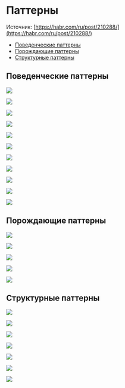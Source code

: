 # Паттерны

Источник: [https://habr.com/ru/post/210288/](https://habr.com/ru/post/210288/)

- [Поведенческие паттерны](#поведенческие-паттерны)
- [Порождающие паттерны](#порождающие-паттерны)
- [Структурные паттерны](#структурные-паттерны)

## Поведенческие паттерны

![](http://www.plantuml.com/plantuml/svg/5Ssz3e8X34RXtQlGmL5g79s-n0in_5Hf0eNG5urUlRYSPpoRmG_CMdO7qLXcudq6kbs9Xd-xfo3FC8r7R0fMkDWgyJUtrobvwXxWeKRLYrAut_BoU3ctnyfWwqrDWXJ1n_N_P6DDony0)

![](http://www.plantuml.com/plantuml/svg/5Sn12W8n30NGlQVG0zZiNGru4CcqmHOcQKb-53ozkdgxjmNOaNgSBiFgaKtE7LXn8t9-b-T0ppr3l4w364gTIlBfytLjJ8i1SGjI7aRxupvLsLfP_t0JQp-_)

![](http://www.plantuml.com/plantuml/svg/5Omn3W8n30HxNW4F8EwfhkKLo9TO9DB5YUmrIBoUN3EZQMPpi27wSRarpKSKkLPW-eF8-9lU3JNsSB4y5A98UNIINnsVUs6Q38YfK-UcjB-UkdAQBAPvJZVHilm7)

![](http://www.plantuml.com/plantuml/svg/5Son3G8n34RXdYbW0EAUwbgcGBx48f4kJcJ_1edfoLLFh_as1nkY7vTRqtn4aMi5fZ-8ZB_ftL1Z3nVBGo6Ab4Sd-TNnkHUcoO2OEdLkIllhkOunBCrJt4JBwXy0)

![](http://www.plantuml.com/plantuml/svg/5Son3G8n30NGdYbW0EAUwXPW1kHBB1BfOaVsDqXC3rIlUrk07JcFqsLeFRB9kGChRaJEx_8SwBbdY5TJYA9KcoIVRgzhOreCY6lGvA6qF-xI1iEyhF-uYRQVNm00)

![](http://www.plantuml.com/plantuml/svg/5Son3G8n30NGdYbW0EAUwXPW1kHBlaYaYnF5to0nFL2zxcrENOn-d2xDyX45vqfEluaiVQTdOuqz72iF8umfZoxurF6w5fMf99QvT6qc--EE3kD8ynzkiFBp2m00)

![](http://www.plantuml.com/plantuml/svg/5Son3G8n34RXdYbW0EAUwZPW1EGa5ebqSIBxzo4nFKVrcgTlSx0XndwvTIrxLBasOFc3oFYJtXqjShXOcGfHf387oRVDurwP5WDYwZIuA-NNCv_d8PRMNzn4wzaV)

![](http://www.plantuml.com/plantuml/svg/5Sp13O8X30RGkrFe0DAxfty71p056Y61GjglcZYzUdgtTpZO47ESBbtBY2hd1co_4Hc_qxEZHGuNAqiXYbJM9FcqzRfMfis0c3fDxahvSGT3qlvtXsZz-GK0)

![](http://www.plantuml.com/plantuml/svg/5Son3G8n30NGdYbW0EAUwdPW0EHBh4kan8diRn1C3rIlUvk33J7wwT8qzoXohi3o6v7nAnqDDVPmiJmLeaXv3f9FdSzhOLeCYAdJuAQqF-umXXpljFxZ9bf-VW40)

![](http://www.plantuml.com/plantuml/svg/5Smnha8X40NG_g_YMrZA64khjmXxCmzkX8GP25mqSVLgTRgpJUhWilftA1xhIlZFP9zNaQ6ly2ZCQryJ8pOdd24s4xnpUvwIIbSImwUO5fVzVeFrgiJnSZOmjnJwhzxWwUi7)

![](http://www.plantuml.com/plantuml/svg/5Son3G8n30NGdYbW0EAUwgQWHRx48fOkJcH_WyJqGFMwjmNOaUCuNTJgaKtE7LXn8t9-bwUYvvuXNgT13ANEGVBfytLjJ8i1SGiQh4RxuwwXc5xMFzp4siyl)

## Порождающие паттерны

![](http://www.plantuml.com/plantuml/svg/5Smn3i8m30NGdLF0m4YD69dAIP3h61AfSIBx1mIdfqnlUtE07QEkkqCnMKVIVGPwN8cStzEp88zbXBeqWnecQPNqczlhb9Ww0-eMLBaOoVss19m5nylviT7yC_N_FQkbpHy0)

![](http://www.plantuml.com/plantuml/svg/5Smn3e8X30RGtLFe0QIx4_4Yfa8Z9518-rKJJw__zBQN7Mo8EKwNhcL4bNC3jj-8Z3_frT7Y6IvMba8KgQn9ycthVQrCcm4nTPhSbShZ7drKiRIFC8lMlpy0)

![](http://www.plantuml.com/plantuml/svg/5Son3G8n30NGdYcWe2H6b5HNiGOoZaKYNUp8-G71z73Lwzuom87PrjsXcgmpwxu0VLo9Wj_fML7cOmuDSOCQadWZ_HP_dJ9JPq331ZMkHdA_iS3ZSxoScw9uJdsR5xNyzmS0)

![](http://www.plantuml.com/plantuml/svg/5Son3G8n30NGdYbW0EAUwaPW0sGIYqIws97z3OBfWUfrRmkm8-T-E0sjUpOvTc35XSZvLHu3FUyPujKKeYZL9icds_FSc1O3uXeqUIZLszKDXlUIilxb9jf-VW40)

![](http://www.plantuml.com/plantuml/svg/5Son3O8X40NWtYbq0BdUwj_10Sm95o211u5tcZYzMdtTTspgelTskbJ4vidEXPpx9hBq7N9byQTlMt601eOukjYdZDSrgKmbRM5Brmg9Ztj5RiQ1CF_bOKW_lm00)

## Структурные паттерны

![](http://www.plantuml.com/plantuml/svg/5Sn12W8n34RXlQVG0zZiNOqdaTW6MvYc8VcZuEaTLm_Uuji2xCYvdov3wvvDpXsmk14vVyfheESpGxmkXIXANPFaszVxsfYC0N4DcZoKud5lRCSezWStqNRq1m00)

![](http://www.plantuml.com/plantuml/svg/5Son3G8n30NGdYbW0EAUwiGYo2JMnTB5YUnla9WUg5xtjW0xSXodYreziicv0ojkHCxliYjwFZF4wpI8eTGvI3vzlgwDQJ4WRa63rIWUTzUsIrd_RnDhFxy0)

![](http://www.plantuml.com/plantuml/svg/5Sn12W8n30NGlQVG0zZiNGru48bji8LfKf8V1K-litgxjmNOaNC_NORMFPkSEx3YHkJyAQ-1diyCyMeAKPHga-JRxNrjJ8i1SGsQF9JYSRUvB0QahAFSHDlV7m00)

![](http://www.plantuml.com/plantuml/svg/5Son3G8n30NGdYbW0EAUwWhsG2QnIAIB7TdV834zNFMwjmNOaNC_NORMFPkSEx3YHkJyAQ-1diyCyMeAKPHga-JRxNrjJ8i1SGsQF9JYSPTgpZ0lwoWtqVRt1m00)

![](http://www.plantuml.com/plantuml/svg/5Son3G8n30NGdYbW0EAUwYhMG2QsIAIB4zdV834zNFMwjmNOaMC_NRhLFKNF3LXn8tB-b5T7osU6Ufq6DPGw1-ctpVTLc1O3wXOqk1l5uywLHSiwlarD_lu0)

![](http://www.plantuml.com/plantuml/svg/5Son3G8n30NGdYbW0EAUwYhMG2QnBf4I9xA_ES7qGFMwjpdO4AEVBarpZoBd2Yo_4HaVQM-eyGmNorCXYfJd8FdK-ReMfiM0c3eDRah-kFVt8MslIEjVRgBbvnS0)

![](http://www.plantuml.com/plantuml/svg/5Soz3G8n30RGdYbW0EAUwaPW0sGIYqHAdCZ-p0_JmrMlUvk33J7wuTGqzoXohC3o2v7nApqQQjp3nV9KY2BbEKY-TJxFXMan8APEWvkItwustv-qzcuJBNz_)
